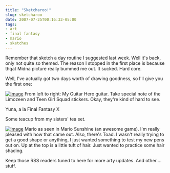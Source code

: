 ```yaml
---
title: "Sketcharoo!"
slug: sketcharoo
date: 2007-07-25T00:16:33-05:00
tags:
- art
- final fantasy
- mario
- sketches
---
```

Remember that sketch a day routine I suggested last week. Well it's back, only not quite so themed. The reason I stopped in the first place is because thqat Midna picture really bummed me out. It sucked. Hard core.

Well, I've actually got two days worth of drawing goodness, so I'll give you the first one:

[![](http://www.deviantart.com/download/60468575/Daily_Sketch_No__1_by_dxprog.jpg "image")](http://www.deviantart.com/deviation/60468575/)
From left to right:
My Guitar Hero guitar. Take special note of the Limozeen and Teen Girl Squad stickers. Okay, they're kind of hard to see.

Yuna, a la Final Fantasy X

Some teacup from my sisters' tea set.

[![](http://www.deviantart.com/download/60555959/Daily_Sketches_7_24_07_by_dxprog.jpg "image")](http://www.deviantart.com/deviation/60555959/)
Mario as seen in Mario Sunshine (an awesome game). I'm really pleased with how that came out. Also, there's Toad. I wasn't really trying to get a good shape or anything, I just wanted something to test my new pens out on. Up at the top is a little tuft of hair. Just wanted to practice some hair shading.

Keep those RSS readers tuned to here for more arty updates. And other.... stuff.
